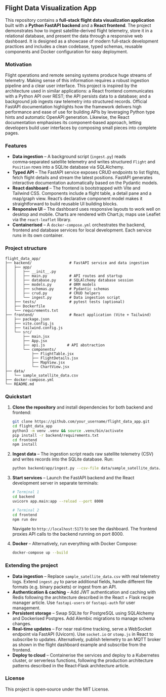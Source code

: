 ## Flight Data Visualization App

This repository contains a **full‑stack flight data visualization application** built with a **Python FastAPI backend** and a **React frontend**.  The project demonstrates how to ingest satellite‑derived flight telemetry, store it in a relational database, and present the data through a responsive web dashboard.  It is designed as a showcase of modern full‑stack development practices and includes a clean codebase, typed schemas, reusable components and Docker configuration for easy deployment.

### Motivation

Flight operations and remote sensing systems produce huge streams of telemetry.  Making sense of this information requires a robust ingestion pipeline and a clear user interface.  This project is inspired by the architecture used in similar applications: a React frontend communicates with a Python API over REST; the API persists data to a database; and a background job ingests raw telemetry into structured records.  Official FastAPI documentation highlights how the framework delivers high performance and ease of use for building APIs by leveraging Python type hints and automatic OpenAPI generation.  Likewise, the React documentation emphasises its component‑based approach, letting developers build user interfaces by composing small pieces into complete pages.

### Features

- **Data ingestion** – A background script (`ingest.py`) reads comma‑separated satellite telemetry and writes structured `Flight` and `Position` rows into a SQLite database via SQLAlchemy.
- **Typed API** – The FastAPI service exposes CRUD endpoints to list flights, fetch flight details and stream the latest positions.  FastAPI generates interactive documentation automatically based on the Pydantic models.
- **React dashboard** – The frontend is bootstrapped with Vite and Tailwind CSS.  Components include a flight table, a detail pane and a map/graph view.  React’s declarative component model makes it straightforward to build reusable UI building blocks.
- **Responsive UI** – The dashboard uses responsive layouts to work well on desktop and mobile.  Charts are rendered with Chart.js; maps use Leaflet via the `react‑leaflet` library.
- **Containerised** – A `docker-compose.yml` orchestrates the backend, frontend and database services for local development.  Each service runs in its own container.

### Project structure

```
flight_data_app/
├── backend/                 # FastAPI service and data ingestion
│   ├── app/
│   │   ├── __init__.py
│   │   ├── main.py          # API routes and startup
│   │   ├── database.py      # SQLAlchemy database session
│   │   ├── models.py        # ORM models
│   │   ├── schemas.py       # Pydantic schemas
│   │   ├── crud.py          # CRUD helpers
│   │   └── ingest.py        # Data ingestion script
│   ├── tests/               # pytest tests (optional)
│   ├── Dockerfile
│   └── requirements.txt
├── frontend/                # React application (Vite + Tailwind)
│   ├── package.json
│   ├── vite.config.js
│   ├── tailwind.config.js
│   └── src/
│       ├── main.jsx
│       ├── App.jsx
│       ├── api.js          # API abstraction
│       └── components/
│           ├── FlightTable.jsx
│           ├── FlightDetails.jsx
│           ├── MapView.jsx
│           └── ChartView.jsx
├── data/
│   └── sample_satellite_data.csv
├── docker-compose.yml
└── README.md
```

### Quickstart

1. **Clone the repository** and install dependencies for both backend and frontend:

   ```bash
   git clone https://github.com/your_username/flight_data_app.git
   cd flight_data_app
   python3 -m venv .venv && source .venv/bin/activate
   pip install -r backend/requirements.txt
   cd frontend
   npm install
   ```

2. **Ingest data** – The ingestion script reads raw satellite telemetry (CSV) and writes records into the SQLite database.  Run:

   ```bash
   python backend/app/ingest.py --csv-file data/sample_satellite_data.csv
   ```

3. **Start services** – Launch the FastAPI backend and the React development server in separate terminals:

   ```bash
   # Terminal 1
   cd backend
   uvicorn app.main:app --reload --port 8000

   # Terminal 2
   cd frontend
   npm run dev
   ```

   Navigate to `http://localhost:5173` to see the dashboard.  The frontend proxies API calls to the backend running on port 8000.

4. **Docker** – Alternatively, run everything with Docker Compose:

   ```bash
   docker-compose up --build
   ```

### Extending the project

- **Data ingestion** – Replace `sample_satellite_data.csv` with real telemetry logs.  Extend `ingest.py` to parse additional fields, handle different file formats (e.g. binary packets) or ingest from an API.
- **Authentication & caching** – Add JWT authentication and caching with Redis following the architecture described in the React + Flask recipe manager article.  Use `fastapi-users` or `fastapi-auth` for user management.
- **Persistent storage** – Swap SQLite for PostgreSQL using SQLAlchemy and Dockerised Postgres.  Add Alembic migrations to manage schema changes.
- **Real‑time updates** – For near real‑time tracking, serve a WebSocket endpoint via FastAPI (Uvicorn).  Use `socket.io` or `stomp.js` in React to subscribe to updates.  Alternatively, publish telemetry to an MQTT broker as shown in the flight dashboard example and subscribe from the frontend.
- **Deploy to cloud** – Containerise the services and deploy to a Kubernetes cluster, or serverless functions, following the production architecture patterns described in the React‑Flask architecture article.

### License

This project is open‑source under the MIT License.
